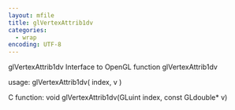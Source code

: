 ```yaml
---
layout: mfile
title: glVertexAttrib1dv
categories:
  - wrap
encoding: UTF-8
---
```


glVertexAttrib1dv  Interface to OpenGL function glVertexAttrib1dv

usage:  glVertexAttrib1dv( index, v )

C function:  void glVertexAttrib1dv(GLuint index, const GLdouble\* v)